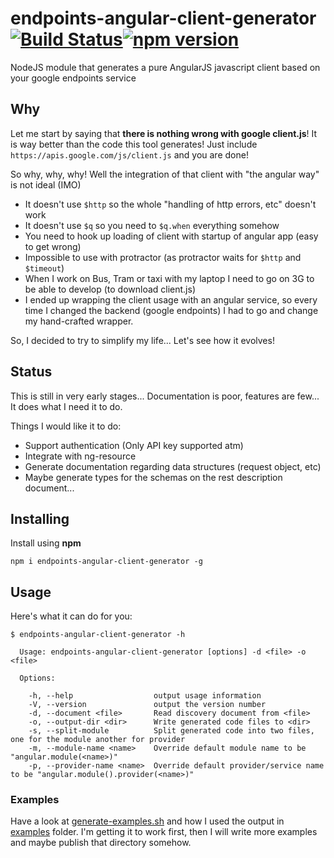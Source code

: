 # endpoints-angular-client-generator [![Build Status](https://travis-ci.org/krico/endpoints-angular-client-generator.svg?branch=master)](https://travis-ci.org/krico/endpoints-angular-client-generator)[![npm version](https://badge.fury.io/js/endpoints-angular-client-generator.svg)](http://badge.fury.io/js/endpoints-angular-client-generator)
NodeJS module that generates a pure AngularJS javascript client based on your google endpoints service

## Why

Let me start by saying that **there is nothing wrong with google client.js**!  It is way better than the code this
tool generates!  Just include `https://apis.google.com/js/client.js` and you are done!

So why, why, why!  Well the integration of that client with "the angular way" is not ideal (IMO)

 * It doesn't use `$http` so the whole "handling of http errors, etc"  doesn't work
 * It doesn't use `$q` so you need to `$q.when` everything somehow
 * You need to hook up loading of client with startup of angular app (easy to get wrong)
 * Impossible to use with protractor (as protractor waits for `$http` and `$timeout`)
 * When I work on Bus, Tram or taxi with my laptop I need to go on 3G to be able to develop (to download client.js)
 * I ended up wrapping the client usage with an angular service, so every time I changed the backend (google endpoints)
 I had to go and change my hand-crafted wrapper.

So, I decided to try to simplify my life...  Let's see how it evolves!

## Status

This is still in very early stages... Documentation is poor, features are few...  It does what I need it to do.

Things I would like it to do:

 * Support authentication (Only API key supported atm)
 * Integrate with ng-resource
 * Generate documentation regarding data structures (request object, etc)
 * Maybe generate types for the schemas on the rest description document...

## Installing

Install using **npm**
~~~
npm i endpoints-angular-client-generator -g
~~~


## Usage

Here's what it can do for you:

~~~
$ endpoints-angular-client-generator -h

  Usage: endpoints-angular-client-generator [options] -d <file> -o <file>

  Options:

    -h, --help                  output usage information
    -V, --version               output the version number
    -d, --document <file>       Read discovery document from <file>
    -o, --output-dir <dir>      Write generated code files to <dir>
    -s, --split-module          Split generated code into two files, one for the module another for provider
    -m, --module-name <name>    Override default module name to be "angular.module(<name>)"
    -p, --provider-name <name>  Override default provider/service name to be "angular.module().provider(<name>)"

~~~

### Examples

Have a look at [generate-examples.sh](scripts/generate-examples.sh) and how I used the output in [examples](examples/)
folder.  I'm getting it to work first, then I will write more examples and maybe publish that directory somehow.
